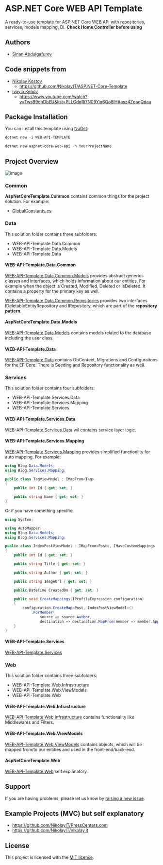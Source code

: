 # ASP.NET Core WEB API Template

A ready-to-use template for ASP.NET Core WEB API with repositories, services, models mapping, DI.
**Check Home Controller before using**

## Authors

- [Sinan Abdulgafurov](https://github.com/Sinkarq)

## Code snippets from
 
- [Nikolay Kostov](https://github.com/NikolayIT)
  - https://github.com/NikolayIT/ASP.NET-Core-Template
- [Ivaylo Kenov](https://github.com/ivaylokenov)
  - https://www.youtube.com/watch?v=TwsB9dhDbEU&list=PLLGdqRi7N09Yiq6Qo8lHAasz4ZpaqQdau

## Package Installation

You can install this template using [NuGet](https://www.nuget.org/packages/WEB-API-TEMPLATE/):

```powershell
dotnet new -i WEB-API-TEMPLATE
```

```powershell
dotnet new aspnet-core-web-api -n YourProjectName
```

## Project Overview

![image](https://raw.githubusercontent.com/Sinkarq/Ideas/main/Screenshot_2.png?token=GHSAT0AAAAAABRAVTP47FKHVHIZHOBYNRZMYRKMBWQ)

### Common

**AspNetCoreTemplate.Common** contains common things for the project solution. For example:

- [GlobalConstants.cs](https://github.com/Sinkarq/WEB-API-Template/blob/master/YourProject.Common/GlobalConstants.cs).

### Data

This solution folder contains three subfolders:

- WEB-API-Template.Data.Common
- WEB-API-Template.Data.Models
- WEB-API-Template.Data

#### WEB-API-Template.Data.Common

[WEB-API-Template.Data.Common.Models](https://github.com/Sinkarq/WEB-API-Template/tree/master/Data/YourProject.Data.Common/Models) provides abstract generics classes and interfaces, which holds information about our entities. For example when the object is Created, Modified, Deleted or IsDeleted. It contains a property for the primary key as well.

[WEB-API-Template.Data.Common.Repositories](https://github.com/Sinkarq/WEB-API-Template/tree/master/Data/YourProject.Data.Common/Repositories) provides two interfaces IDeletableEntityRepository and IRepository, which are part of the **repository pattern**.

#### AspNetCoreTemplate.Data.Models

[WEB-API-Template.Data.Models](https://github.com/Sinkarq/WEB-API-Template/tree/master/Data/YourProject.Data.Models) contains models related to the database including the user class.

#### WEB-API-Template.Data

[WEB-API-Template.Data](https://github.com/Sinkarq/WEB-API-Template/tree/master/Data/YourProject.Data) contains DbContext, Migrations and Configuraitons for the EF Core. There is Seeding and Repository functionality as well.

### Services

This solution folder contains four subfolders:

- WEB-API-Template.Services.Data
- WEB-API-Template.Services.Mapping
- WEB-API-Template.Services

#### WEB-API-Template.Services.Data

[WEB-API-Template.Services.Data](https://github.com/Sinkarq/WEB-API-Template/tree/master/Services/YourProject.Services.Data) wil contains service layer logic.

#### WEB-API-Template.Services.Mapping

[WEB-API-Template.Services.Mapping](https://github.com/Sinkarq/WEB-API-Template/tree/master/Services/YourProject.Services.Mapping) provides simplified functionlity for auto mapping. For example:

```csharp
using Blog.Data.Models;
using Blog.Services.Mapping;

public class TagViewModel : IMapFrom<Tag>
{
    public int Id { get; set; }

    public string Name { get; set; }
}
```

Or if you have something specific:

```csharp
using System;

using AutoMapper;
using Blog.Data.Models;
using Blog.Services.Mapping;

public class IndexPostViewModel : IMapFrom<Post>, IHaveCustomMappings
{
    public int Id { get; set; }

    public string Title { get; set; }

    public string Author { get; set; }

    public string ImageUrl { get; set; }

    public DateTime CreatedOn { get; set; }

    public void CreateMappings(IProfileExpression configuration)
    {
        configuration.CreateMap<Post, IndexPostViewModel>()
            .ForMember(
                source => source.Author,
                destination => destination.MapFrom(member => member.ApplicationUser.UserName));
    }
}

```

#### WEB-API-Template.Services

[WEB-API-Template.Services](https://github.com/Sinkarq/WEB-API-Template/tree/master/Services/YourProject.Services)

### Web

This solution folder contains three subfolders:

- WEB-API-Template.Web.Infrastructure
- WEB-API-Template.Web.ViewModels
- WEB-API-Template.Web

#### WEB-API-Template.Web.Infrastructure

[WEB-API-Template.Web.Infrastructure](https://github.com/Sinkarq/WEB-API-Template/tree/master/Web/YourProject.Infrastructure) contains functionality like Middlewares and Filters.

#### WEB-API-Template.Web.ViewModels

[WEB-API-Template.Web.ViewModels](https://github.com/Sinkarq/WEB-API-Template/tree/master/Web/YourProject.ViewModels) contains objects, which will be mapped from/to our entities and used in the front-end/back-end.

#### AspNetCoreTemplate.Web

[WEB-API-Template.Web](https://github.com/Sinkarq/WEB-API-Template/tree/master/Web/YourProject) self explanatory.

## Support

If you are having problems, please let us know by [raising a new issue](https://github.com/Sinkarq/WEB-API-Template/issues).

## Example Projects (MVC) but self explanatory

- <https://github.com/NikolayIT/PressCenters.com>
- <https://github.com/NikolayIT/nikolay.it>

## License

This project is licensed with the [MIT license](LICENSE).
